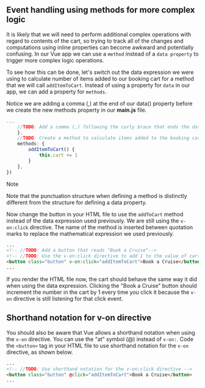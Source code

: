 ## Event handling using methods for more complex logic

It is likely that we will need to perform additional complex operations with regard to contents of the cart, so trying to track all of the changes and computations using inline properties can become awkward and potentially confusing. In our Vue app we can use a `method` instead of a `data property` to trigger more complex logic operations.

To see how this can be done, let's switch out the data expression we were using to calculate number of items added to our booking cart for a method that we will call `addItemToCart`. Instead of using a property for `data` in our app, we can add a property for `methods`.

Notice we are adding a comma (,) at the end of our data() property before we create the new methods property in our **main.js** file.

```javascript
...
    //TODO: Add a comma (,) following the curly brace that ends the data property
    },
    //TODO: Create a method to calculate items added to the booking cart
    methods: {
        addItemToCart() {
            this.cart += 1
        }
    },
})
```

>[!NOTE]
>Note that the punctuation structure when defining a method is distinctly different from the structure for defining a data property.

Now change the button in your HTML file to use the `addToCart` method instead of the data expression used previously. We are still using the `v-on:click` directive. The name of the method is inserted between quotation marks to replace the mathematical expression we used previously.

```html
...
<!-- //TODO: Add a button that reads "Book a Cruise"-->
<!-- //TODO: Use the v-on:click directive to add 1 to the value of cart each time the button is clicked-->
<button class="button" v-on:click="addItemToCart">Book a Cruise</button>
...
```

If you render the HTML file now, the cart should behave the same way it did when using the data expression. Clicking the "Book a Cruise" button should increment the number in the cart by 1 every time you click it because the `v-on` directive is still listening for that click event.

## Shorthand notation for v-on directive

You should also be aware that Vue allows a shorthand notation when using the `v-on` directive. You can use the "at" symbol (@) instead of `v-on:`. Code the `<button>` tag in your HTML file to use shorthand notation for the `v-on` directive, as shown below.

```html
...
<!-- //TODO: Use shorthand notation for the v-on:click directive -->
<button class="button" @click="addItemToCart">Book a Cruise</button>
...
```
